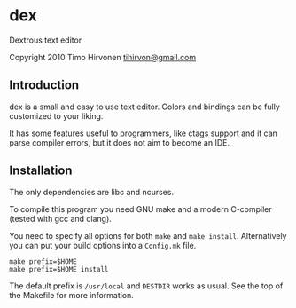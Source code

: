 dex
===

Dextrous text editor

Copyright 2010 Timo Hirvonen <tihirvon@gmail.com>


Introduction
------------

dex is a small and easy to use text editor. Colors and bindings can be
fully customized to your liking.

It has some features useful to programmers, like ctags support and it
can parse compiler errors, but it does not aim to become an IDE.


Installation
------------

The only dependencies are libc and ncurses.

To compile this program you need GNU make and a modern C-compiler
(tested with gcc and clang).

You need to specify all options for both `make` and `make install`.
Alternatively you can put your build options into a `Config.mk` file.

	make prefix=$HOME
	make prefix=$HOME install

The default prefix is `/usr/local` and `DESTDIR` works as usual. See the
top of the Makefile for more information.
